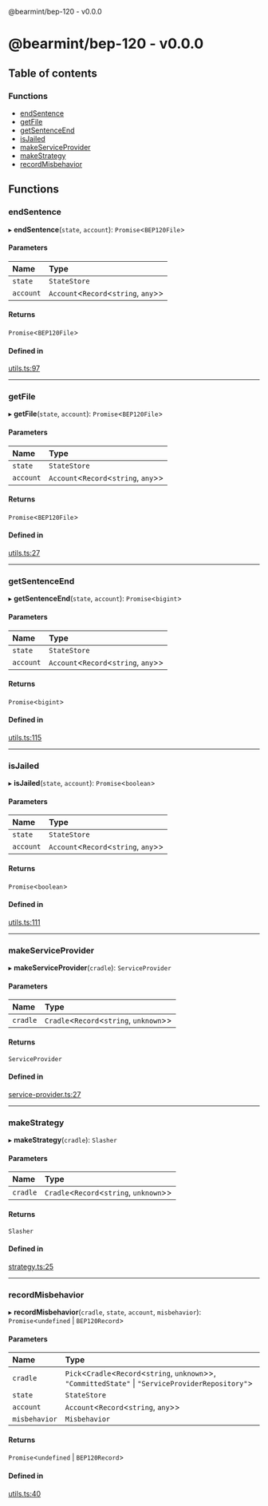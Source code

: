 @bearmint/bep-120 - v0.0.0

# @bearmint/bep-120 - v0.0.0

## Table of contents

### Functions

- [endSentence](README.md#endsentence)
- [getFile](README.md#getfile)
- [getSentenceEnd](README.md#getsentenceend)
- [isJailed](README.md#isjailed)
- [makeServiceProvider](README.md#makeserviceprovider)
- [makeStrategy](README.md#makestrategy)
- [recordMisbehavior](README.md#recordmisbehavior)

## Functions

### endSentence

▸ **endSentence**(`state`, `account`): `Promise`<`BEP120File`\>

#### Parameters

| Name | Type |
| :------ | :------ |
| `state` | `StateStore` |
| `account` | `Account`<`Record`<`string`, `any`\>\> |

#### Returns

`Promise`<`BEP120File`\>

#### Defined in

[utils.ts:97](https://github.com/bearmint/bearmint/blob/main/packages/bep-120/source/utils.ts#L97)

___

### getFile

▸ **getFile**(`state`, `account`): `Promise`<`BEP120File`\>

#### Parameters

| Name | Type |
| :------ | :------ |
| `state` | `StateStore` |
| `account` | `Account`<`Record`<`string`, `any`\>\> |

#### Returns

`Promise`<`BEP120File`\>

#### Defined in

[utils.ts:27](https://github.com/bearmint/bearmint/blob/main/packages/bep-120/source/utils.ts#L27)

___

### getSentenceEnd

▸ **getSentenceEnd**(`state`, `account`): `Promise`<`bigint`\>

#### Parameters

| Name | Type |
| :------ | :------ |
| `state` | `StateStore` |
| `account` | `Account`<`Record`<`string`, `any`\>\> |

#### Returns

`Promise`<`bigint`\>

#### Defined in

[utils.ts:115](https://github.com/bearmint/bearmint/blob/main/packages/bep-120/source/utils.ts#L115)

___

### isJailed

▸ **isJailed**(`state`, `account`): `Promise`<`boolean`\>

#### Parameters

| Name | Type |
| :------ | :------ |
| `state` | `StateStore` |
| `account` | `Account`<`Record`<`string`, `any`\>\> |

#### Returns

`Promise`<`boolean`\>

#### Defined in

[utils.ts:111](https://github.com/bearmint/bearmint/blob/main/packages/bep-120/source/utils.ts#L111)

___

### makeServiceProvider

▸ **makeServiceProvider**(`cradle`): `ServiceProvider`

#### Parameters

| Name | Type |
| :------ | :------ |
| `cradle` | `Cradle`<`Record`<`string`, `unknown`\>\> |

#### Returns

`ServiceProvider`

#### Defined in

[service-provider.ts:27](https://github.com/bearmint/bearmint/blob/main/packages/bep-120/source/service-provider.ts#L27)

___

### makeStrategy

▸ **makeStrategy**(`cradle`): `Slasher`

#### Parameters

| Name | Type |
| :------ | :------ |
| `cradle` | `Cradle`<`Record`<`string`, `unknown`\>\> |

#### Returns

`Slasher`

#### Defined in

[strategy.ts:25](https://github.com/bearmint/bearmint/blob/main/packages/bep-120/source/strategy.ts#L25)

___

### recordMisbehavior

▸ **recordMisbehavior**(`cradle`, `state`, `account`, `misbehavior`): `Promise`<`undefined` \| `BEP120Record`\>

#### Parameters

| Name | Type |
| :------ | :------ |
| `cradle` | `Pick`<`Cradle`<`Record`<`string`, `unknown`\>\>, ``"CommittedState"`` \| ``"ServiceProviderRepository"``\> |
| `state` | `StateStore` |
| `account` | `Account`<`Record`<`string`, `any`\>\> |
| `misbehavior` | `Misbehavior` |

#### Returns

`Promise`<`undefined` \| `BEP120Record`\>

#### Defined in

[utils.ts:40](https://github.com/bearmint/bearmint/blob/main/packages/bep-120/source/utils.ts#L40)
